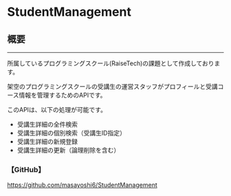 # StudentManagement

## 概要

***
所属しているプログラミングスクール(RaiseTech)の課題として作成しております。

架空のプログラミングスクールの受講生の運営スタッフがプロフィールと受講コース情報を管理するためのAPIです。

このAPIは、以下の処理が可能です。

+ 受講生詳細の全件検索
+ 受講生詳細の個別検索（受講生ID指定）
+ 受講生詳細の新規登録
+ 受講生詳細の更新（論理削除を含む）

### 【GitHub】

https://github.com/masayoshi6/StudentManagement
